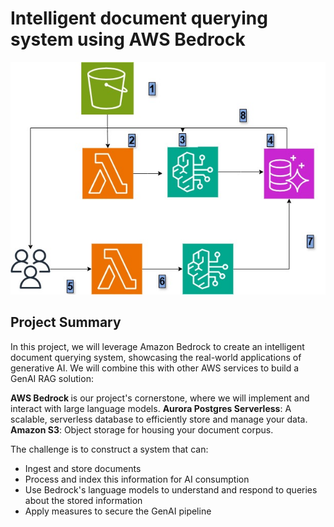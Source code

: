 # Intelligent document querying system using AWS Bedrock

![image](https://github.com/tmbothe/Knowledgebase-using-AWS-Bedrock-/blob/main/bedrock.jpg)

## Project Summary
In this project, we will leverage Amazon Bedrock to create an intelligent document querying system, showcasing the real-world applications of generative AI. We will combine this with other AWS services to build a GenAI RAG solution:

<b>AWS Bedrock </b> is our project's cornerstone, where we will implement and interact with large language models.
<b>Aurora Postgres Serverless</b>: A scalable, serverless database to efficiently store and manage your data.
<b>Amazon S3</b>: Object storage for housing your document corpus.

The challenge is to construct a system that can:

- Ingest and store documents
- Process and index this information for AI consumption
- Use Bedrock's language models to understand and respond to queries about the stored information
- Apply measures to secure the GenAI pipeline
